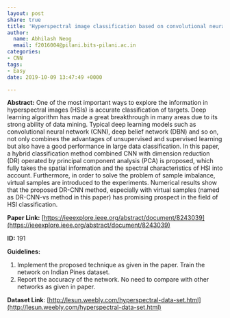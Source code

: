 ```yaml
---
layout: post
share: true
title: 'Hyperspectral image classification based on convolutional neural network and dimension reduction (Paper ID: 191)'
author:
  name: Abhilash Neog
  email: f2016004@pilani.bits-pilani.ac.in
categories:
- CNN
tags:
- Easy
date: 2019-10-09 13:47:49 +0000

---
```

**Abstract:** One of the most important ways to explore the information in hyperspectral images (HSIs) is accurate classification of targets. Deep learning algorithm has made a great breakthrough in many areas due to its strong ability of data mining. Typical deep learning models such as convolutional neural network (CNN), deep belief network (DBN) and so on, not only combines the advantages of unsupervised and supervised learning but also have a good performance in large data classification. In this paper, a hybrid classification method combined CNN with dimension reduction (DR) operated by principal component analysis (PCA) is proposed, which fully takes the spatial information and the spectral characteristics of HSI into account. Furthermore, in order to solve the problem of sample imbalance, virtual samples are introduced to the experiments. Numerical results show that the proposed DR-CNN method, especially with virtual samples (named as DR-CNN-vs method in this paper) has promising prospect in the field of HSI classification.

**Paper Link:** [https://ieeexplore.ieee.org/abstract/document/8243039](https://ieeexplore.ieee.org/abstract/document/8243039)

**ID:** 191

**Guidelines:**

1. Implement the proposed technique as given in the paper. Train the network on Indian Pines dataset. 
2. Report the accuracy of the network. No need to compare with other networks as given in paper.

**Dataset Link**: [http://lesun.weebly.com/hyperspectral-data-set.html](http://lesun.weebly.com/hyperspectral-data-set.html)


